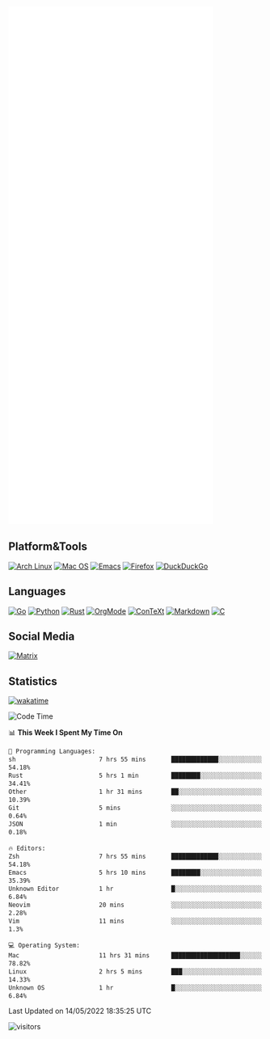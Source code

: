 ![Metrics](https://github.com/SteamedFish/SteamedFish/blob/master/github-metrics.svg)

## Platform&Tools

[![Arch Linux](https://img.shields.io/badge/ArchLinux-1793D1?logo=arch-linux&logoColor=fff&style=flat-square)](https://archlinux.org/)
[![Mac OS](https://img.shields.io/badge/MacOS-000000?style=flat-square&logo=macos&logoColor=F0F0F0)](https://www.apple.com/macos/)
[![Emacs](https://img.shields.io/badge/Emacs-%237F5AB6.svg?&style=flat-square&logo=gnu-emacs&logoColor=white)](https://www.gnu.org/software/emacs/)
[![Firefox](https://img.shields.io/badge/Firefox-FF7139?style=flat-square&logo=Firefox-Browser&logoColor=white)](https://firefox.com/)
[![DuckDuckGo](https://img.shields.io/badge/DuckDuckGo-DE5833?style=flat-square&logo=DuckDuckGo&logoColor=white)](https://duckduckgo.com/)

## Languages

[![Go](https://img.shields.io/badge/Golang-%2300ADD8.svg?style=flat-square&logo=go&logoColor=white)](https://golang.org/)
[![Python](https://img.shields.io/badge/Python-3670A0?style=flat-square&logo=python&logoColor=ffdd54)](https://www.python.org/)
[![Rust](https://img.shields.io/badge/Rust-%23000000.svg?style=flat-square&logo=rust&logoColor=white)](https://www.rust-lang.org/)
[![OrgMode](https://img.shields.io/badge/OrgMode-%23000000.svg?style=flat-square&logo=org&logoColor=white)](https://orgmode.org/)
[![ConTeXt](https://img.shields.io/badge/ConTeXt-%23008080.svg?style=flat-square&logo=latex&logoColor=white)](https://contextgarden.net/)
[![Markdown](https://img.shields.io/badge/MarkDown-%23000000.svg?style=flat-square&logo=markdown&logoColor=white)](https://daringfireball.net/projects/markdown/)
[![C](https://img.shields.io/badge/C-%2300599C.svg?style=flat-square&logo=c&logoColor=white)](https://www.iso.org/standard/74528.html)

## Social Media

[![Matrix](https://img.shields.io/badge/SteamedFish-2CA5E0?style=social&logo=matrix&logoColor=black)](https://matrix.to/#/@i:steamedfish.org)

## Statistics
[![wakatime](https://wakatime.com/badge/user/168280d6-fcf2-4b4f-ad3a-dc4612f35b38.svg)](https://wakatime.com/@168280d6-fcf2-4b4f-ad3a-dc4612f35b38)

<!--START_SECTION:waka-->
![Code Time](http://img.shields.io/badge/Code%20Time-1%2C809%20hrs%2044%20mins-blue)

📊 **This Week I Spent My Time On** 

```text
💬 Programming Languages: 
sh                       7 hrs 55 mins       █████████████░░░░░░░░░░░░   54.18% 
Rust                     5 hrs 1 min         ████████░░░░░░░░░░░░░░░░░   34.41% 
Other                    1 hr 31 mins        ██░░░░░░░░░░░░░░░░░░░░░░░   10.39% 
Git                      5 mins              ░░░░░░░░░░░░░░░░░░░░░░░░░   0.64% 
JSON                     1 min               ░░░░░░░░░░░░░░░░░░░░░░░░░   0.18%

🔥 Editors: 
Zsh                      7 hrs 55 mins       █████████████░░░░░░░░░░░░   54.18% 
Emacs                    5 hrs 10 mins       ████████░░░░░░░░░░░░░░░░░   35.39% 
Unknown Editor           1 hr                █░░░░░░░░░░░░░░░░░░░░░░░░   6.84% 
Neovim                   20 mins             ░░░░░░░░░░░░░░░░░░░░░░░░░   2.28% 
Vim                      11 mins             ░░░░░░░░░░░░░░░░░░░░░░░░░   1.3%

💻 Operating System: 
Mac                      11 hrs 31 mins      ███████████████████░░░░░░   78.82% 
Linux                    2 hrs 5 mins        ███░░░░░░░░░░░░░░░░░░░░░░   14.33% 
Unknown OS               1 hr                █░░░░░░░░░░░░░░░░░░░░░░░░   6.84%

```


 Last Updated on 14/05/2022 18:35:25 UTC
<!--END_SECTION:waka-->

![visitors](https://visitor-badge.laobi.icu/badge?page_id=SteamedFish.SteamedFish)
